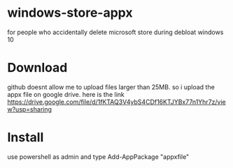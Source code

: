 # windows-store-appx
for people who accidentally delete microsoft store during debloat windows 10

# Download
github doesnt allow me to upload files larger than 25MB. so i upload the appx file on google drive. here is the link
https://drive.google.com/file/d/1fKTAQ3V4ybS4CDf16KTJYBx77n1Yhr7z/view?usp=sharing

# Install
use powershell as admin and type Add-AppPackage "appxfile"
